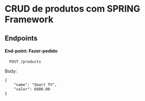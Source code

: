 
# CRUD de produtos com SPRING Framework


## 
## Endpoints




#### End-point: Fazer-pedido


```http://localhost:8080/
  POST /products
```

Body: 
```
{
    "name": "Smart TV",
    "valor": 6000.00
}
```

